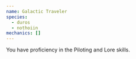 ```yaml
---
name: Galactic Traveler
species:
  - duros
  - nothoiin
mechanics: []
---
```

You have proficiency in the Piloting and Lore skills.
